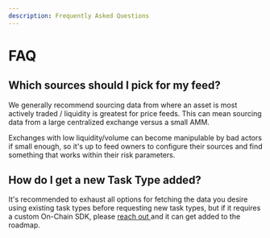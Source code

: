 ```yaml
---
description: Frequently Asked Questions
---
```


# FAQ

## Which sources should I pick for my feed?

We generally recommend sourcing data from where an asset is most actively traded / liquidity is greatest for price feeds. This can mean sourcing data from a large centralized exchange versus a small AMM.

Exchanges with low liquidity/volume can become manipulable by bad actors if small enough, so it's up to feed owners to configure their sources and find something that works within their risk parameters.

## How do I get a new Task Type added?

It's recommended to exhaust all options for fetching the data you desire using existing task types before requesting new task types, but if it requires a custom On-Chain SDK, please [reach out ](https://discord.com/invite/switchboardxyz)and it can get added to the roadmap.&#x20;

